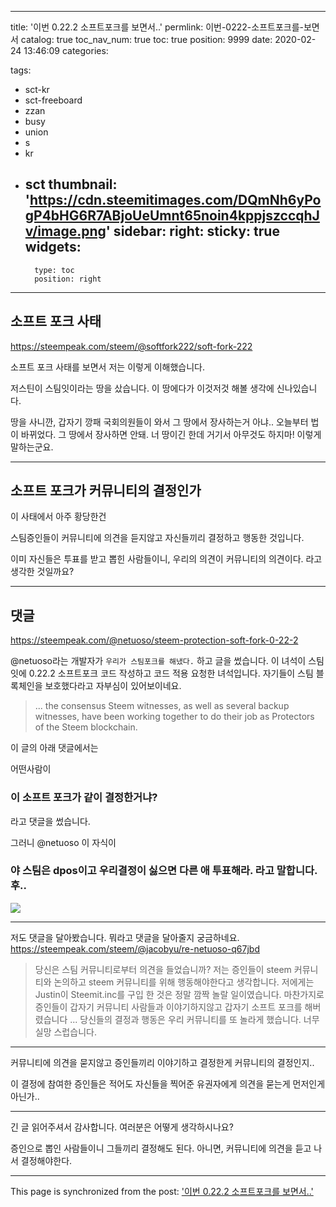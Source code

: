 
---
title: '이번 0.22.2 소프트포크를 보면서..'
permlink: 이번-0222-소프트포크를-보면서
catalog: true
toc_nav_num: true
toc: true
position: 9999
date: 2020-02-24 13:46:09
categories:

tags:
- sct-kr
- sct-freeboard
- zzan
- busy
- union
- s
- kr
- sct
thumbnail: 'https://cdn.steemitimages.com/DQmNh6yPogP4bHG6R7ABjoUeUmnt65noin4kppjszccqhJv/image.png'
sidebar:
    right:
        sticky: true
widgets:
    -
        type: toc
        position: right
---


## 소프트 포크 사태
https://steempeak.com/steem/@softfork222/soft-fork-222

소프트 포크 사태를 보면서 저는 이렇게 이해했습니다.

저스틴이 스팀잇이라는 땅을 샀습니다. 이 땅에다가 이것저것 해볼 생각에 신나있습니다. 

땅을 사니깐, 갑자기 깡패 국회의원들이 와서 그 땅에서 장사하는거 아냐..  오늘부터 법이 바뀌었다. 그 땅에서 장사하면 안돼. 너 땅이긴 한데 거기서 아무것도 하지마! 이렇게 말하는군요.

---

## 소프트 포크가 커뮤니티의 결정인가

이 사태에서 아주 황당한건

스팀증인들이 커뮤니티에 의견을 듣지않고 자신들끼리 결정하고 행동한 것입니다. 

이미 자신들은 투표를 받고 뽑힌 사람들이니, 우리의 의견이 커뮤니티의 의견이다. 라고 생각한 것일까요? 


---

## 댓글
https://steempeak.com/@netuoso/steem-protection-soft-fork-0-22-2

 
@netuoso라는 개발자가 `우리가 스팀포크를 해냈다.` 하고 글을 썼습니다. 이 녀석이 스팀잇에 0.22.2 소프트포크 코드 작성하고 코드 적용 요청한 녀석입니다. 자기들이 스팀 블록체인을 보호했다라고 자부심이 있어보이네요.

> ... the consensus Steem witnesses, as well as several backup witnesses, have been working together to do their job as Protectors of the Steem blockchain. 

이 글의 아래 댓글에서는 


어떤사람이

### 이 소프트 포크가 같이 결정한거냐?

라고 댓글을 썼습니다. 

그러니 @netuoso 이 자식이

### 야 스팀은 dpos이고 우리결정이 싫으면 다른 애 투표해라. 라고 말합니다. 후..


![](https://cdn.steemitimages.com/DQmNh6yPogP4bHG6R7ABjoUeUmnt65noin4kppjszccqhJv/image.png)

---

저도 댓글을 달아봤습니다. 뭐라고 댓글을 달아줄지 궁금하네요.
https://steempeak.com/steem/@jacobyu/re-netuoso-q67jbd


> 당신은 스팀 커뮤니티로부터 의견을 들었습니까?  저는 증인들이 steem 커뮤니티와 논의하고 steem 커뮤니티를 위해 행동해야한다고 생각합니다. 저에게는 Justin이 Steemit.inc를 구입 한 것은 정말 깜짝 놀랄 일이였습니다. 마찬가지로 증인들이 갑자기 커뮤니티 사람들과 이야기하지않고 갑자기 소프트 포크를 해버렸습니다 ... 당신들의 결정과 행동은 우리 커뮤니티를 또 놀라게 했습니다. 너무 실망 스럽습니다.


---

커뮤니티에 의견을 묻지않고 증인들끼리 이야기하고 결정한게 커뮤니티의 결정인지..

이 결정에 참여한 증인들은 적어도 자신들을 찍어준 유권자에게 의견을 묻는게 먼저인게 아닌가..

---

긴 글 읽어주셔서 감사합니다.
여러분은 어떻게 생각하시나요?

증인으로 뽑인 사람들이니 그들끼리 결정해도 된다.
아니면, 커뮤니티에 의견을 듣고 나서 결정해야한다.

- - -

This page is synchronized from the post: ['이번 0.22.2 소프트포크를 보면서..'](https://steempeak.com/@jacobyu/0-22-2)
